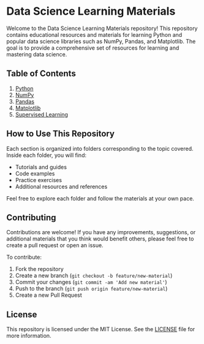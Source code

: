 # Data Science Learning Materials

Welcome to the Data Science Learning Materials repository! This repository contains educational resources and materials for learning Python and popular data science libraries such as NumPy, Pandas, and Matplotlib. The goal is to provide a comprehensive set of resources for learning and mastering data science.

## Table of Contents

1. [Python](Python/README.md)
2. [NumPy](Numpy/README.md)
3. [Pandas](Pandas/README.md)
4. [Matplotlib](Matplotlib/README.md)
5. [Supervised Learning](Supervised%20Learning/Readme.md)

## How to Use This Repository

Each section is organized into folders corresponding to the topic covered. Inside each folder, you will find:
- Tutorials and guides
- Code examples
- Practice exercises
- Additional resources and references

Feel free to explore each folder and follow the materials at your own pace.

## Contributing

Contributions are welcome! If you have any improvements, suggestions, or additional materials that you think would benefit others, please feel free to create a pull request or open an issue.

To contribute:
1. Fork the repository
2. Create a new branch (`git checkout -b feature/new-material`)
3. Commit your changes (`git commit -am 'Add new material'`)
4. Push to the branch (`git push origin feature/new-material`)
5. Create a new Pull Request

## License

This repository is licensed under the MIT License. See the [LICENSE](LICENSE) file for more information.
